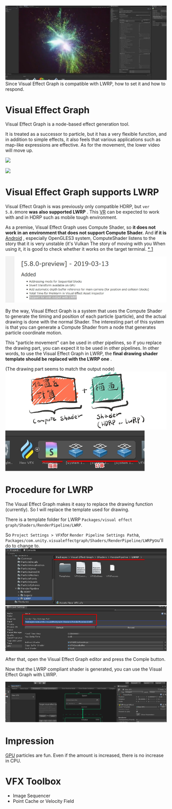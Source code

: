 
![](./img/vfx/2019-04-27-00-06-56.png?raw=true)
Since Visual Effect Graph is compatible with LWRP, how to set it and how to respond.



Visual Effect Graph
===================

Visual Effect Graph is a node-based effect generation tool.

It is treated as a successor to particle, but it has a very flexible function, and in addition to simple effects, it also feels that various applications such as map-like expressions are effective. As for the movement, the lower video will move up.

[![](https://img.youtube.com/vi/SUZzJcBIK80/0.jpg)](https://www.youtube.com/watch?v=SUZzJcBIK80)

[![](https://img.youtube.com/vi/uvGX8GPdfTE/0.jpg)](https://www.youtube.com/watch?v=uvGX8GPdfTE)

Visual Effect Graph supports LWRP
=================================

Visual Effect Graph is was previously only compatible HDRP, but `ver 5.8.0`more **was also supported LWRP** . This [VR](http://d.hatena.ne.jp/keyword/VR) can be expected to work with and in HDRP such as mobile tough environment.

As a premise, Visual Effect Graph uses Compute Shader, so **it does not work in an environment that does not support Compute Shader.** And **if it is** [Android](http://d.hatena.ne.jp/keyword/Android) , especially OpenGLES3 system, ComputeShader listens to the story that it is very unstable (it's Vulkan The story of moving with you When using it, it is good to check whether it works on the target terminal. [* 1](#f-868ef1d4 "Everyone on the iPhone ~ ☆")

![](./img/vfx/2019-04-26-23-57-47.png?raw=true)

By the way, Visual Effect Graph is a system that uses the Compute Shader to generate the timing and position of each particle (particle), and the actual drawing is done with the normal Shader. The interesting part of this system is that you can generate a Compute Shader from a node that generates particle coordinate motion.

This "particle movement" can be used in other pipelines, so if you replace the drawing part, you can expect it to be used in other pipelines. In other words, to use the Visual Effect Graph in LWRP, the **final drawing shader template should be replaced with the LWRP one** .

(The drawing part seems to match the output node)
![](./img/vfx//2019-04-26-23-58-21.png?raw=true)
![](./img/vfx//2019-04-26-23-58-50.png?raw=true)


Procedure for LWRP
==================

The Visual Effect Graph makes it easy to replace the drawing function (currently). So I will replace the template used for drawing.

There is a template folder for LWRP `Packages/visual effect graph/Shaders/RenderPipeline/LWRP`.

So `Project Settings > VFX`for `Render Pipeline Settings Path`a, `Packages/com.unity.visualeffectgraph/Shaders/RenderPipeline/LWRP`you'll do to change to.
![](./img/vfx//2019-04-26-23-59-18.png?raw=true)
![](./img/vfx//2019-04-26-23-59-43.png?raw=true)


After that, open the Visual Effect Graph editor and press the Comple button.

Now that the LWRP compliant shader is generated, you can use the Visual Effect Graph with LWRP.

![](./img/vfx//2019-04-27-00-00-15.png?raw=true)




Impression
==========

[GPU](http://d.hatena.ne.jp/keyword/GPU) particles are fun. Even if the amount is increased, there is no increase in CPU.


# VFX Toolbox

- Image Sequencer
- Point Cache or Velocity Field
